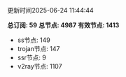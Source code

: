 更新时间2025-06-24 11:44:44

**总订阅: 59**
**总节点: 4987**
**有效节点: 1413**
- ss节点: 149
- trojan节点: 147
- ssr节点: 9
- v2ray节点: 1107
